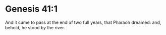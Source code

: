 # Genesis 41:1

And it came to pass at the end of two full years, that Pharaoh dreamed: and, behold, he stood by the river.